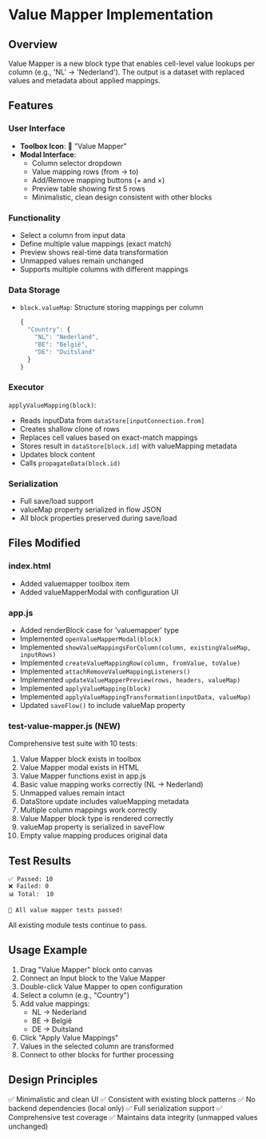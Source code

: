 # Value Mapper Implementation

## Overview
Value Mapper is a new block type that enables cell-level value lookups per column (e.g., 'NL' → 'Nederland'). The output is a dataset with replaced values and metadata about applied mappings.

## Features

### User Interface
- **Toolbox Icon**: 🔄 "Value Mapper"
- **Modal Interface**:
  - Column selector dropdown
  - Value mapping rows (from → to)
  - Add/Remove mapping buttons (+ and ×)
  - Preview table showing first 5 rows
  - Minimalistic, clean design consistent with other blocks

### Functionality
- Select a column from input data
- Define multiple value mappings (exact match)
- Preview shows real-time data transformation
- Unmapped values remain unchanged
- Supports multiple columns with different mappings

### Data Storage
- `block.valueMap`: Structure storing mappings per column
  ```javascript
  {
    "Country": {
      "NL": "Nederland",
      "BE": "België",
      "DE": "Duitsland"
    }
  }
  ```

### Executor
`applyValueMapping(block)`:
- Reads inputData from `dataStore[inputConnection.from]`
- Creates shallow clone of rows
- Replaces cell values based on exact-match mappings
- Stores result in `dataStore[block.id]` with valueMapping metadata
- Updates block content
- Calls `propagateData(block.id)`

### Serialization
- Full save/load support
- valueMap property serialized in flow JSON
- All block properties preserved during save/load

## Files Modified

### index.html
- Added valuemapper toolbox item
- Added valueMapperModal with configuration UI

### app.js
- Added renderBlock case for 'valuemapper' type
- Implemented `openValueMapperModal(block)`
- Implemented `showValueMappingsForColumn(column, existingValueMap, inputRows)`
- Implemented `createValueMappingRow(column, fromValue, toValue)`
- Implemented `attachRemoveValueMappingListeners()`
- Implemented `updateValueMapperPreview(rows, headers, valueMap)`
- Implemented `applyValueMapping(block)`
- Implemented `applyValueMappingTransformation(inputData, valueMap)`
- Updated `saveFlow()` to include valueMap property

### test-value-mapper.js (NEW)
Comprehensive test suite with 10 tests:
1. Value Mapper block exists in toolbox
2. Value Mapper modal exists in HTML
3. Value Mapper functions exist in app.js
4. Basic value mapping works correctly (NL → Nederland)
5. Unmapped values remain intact
6. DataStore update includes valueMapping metadata
7. Multiple column mappings work correctly
8. Value Mapper block type is rendered correctly
9. valueMap property is serialized in saveFlow
10. Empty value mapping produces original data

## Test Results
```
✅ Passed: 10
❌ Failed: 0
📊 Total:  10

🎉 All value mapper tests passed!
```

All existing module tests continue to pass.

## Usage Example

1. Drag "Value Mapper" block onto canvas
2. Connect an Input block to the Value Mapper
3. Double-click Value Mapper to open configuration
4. Select a column (e.g., "Country")
5. Add value mappings:
   - NL → Nederland
   - BE → België
   - DE → Duitsland
6. Click "Apply Value Mappings"
7. Values in the selected column are transformed
8. Connect to other blocks for further processing

## Design Principles
✅ Minimalistic and clean UI
✅ Consistent with existing block patterns
✅ No backend dependencies (local only)
✅ Full serialization support
✅ Comprehensive test coverage
✅ Maintains data integrity (unmapped values unchanged)
